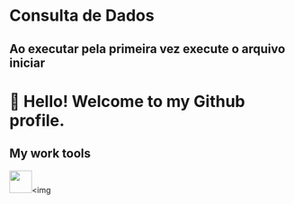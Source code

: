 # Consulta de Dados
## Ao executar pela primeira vez execute o arquivo iniciar


# 👋 Hello! Welcome to my Github profile.
## My work tools

<img src="https://cdn.jsdelivr.net/gh/devicons/devicon/icons/python/python-original.svg" width="40" height="40"/><img
